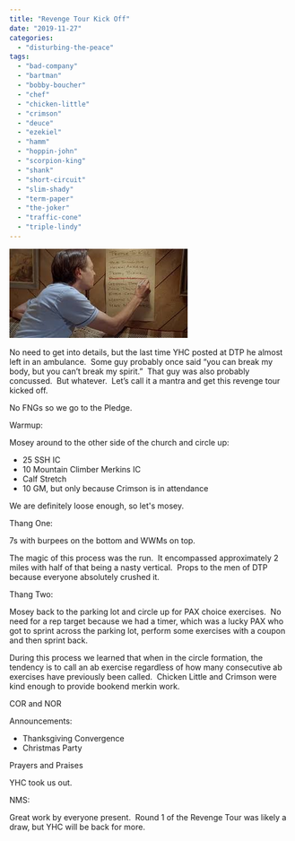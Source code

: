 ```yaml
---
title: "Revenge Tour Kick Off"
date: "2019-11-27"
categories: 
  - "disturbing-the-peace"
tags: 
  - "bad-company"
  - "bartman"
  - "bobby-boucher"
  - "chef"
  - "chicken-little"
  - "crimson"
  - "deuce"
  - "ezekiel"
  - "hamm"
  - "hoppin-john"
  - "scorpion-king"
  - "shank"
  - "short-circuit"
  - "slim-shady"
  - "term-paper"
  - "the-joker"
  - "traffic-cone"
  - "triple-lindy"
---
```


![](images/SBP.jpg)

No need to get into details, but the last time YHC posted at DTP he almost left in an ambulance.  Some guy probably once said “you can break my body, but you can’t break my spirit.”  That guy was also probably concussed.  But whatever.  Let’s call it a mantra and get this revenge tour kicked off.

No FNGs so we go to the Pledge.

Warmup:

Mosey around to the other side of the church and circle up:

- 25 SSH IC
- 10 Mountain Climber Merkins IC
- Calf Stretch
- 10 GM, but only because Crimson is in attendance

We are definitely loose enough, so let's mosey.

Thang One:

7s with burpees on the bottom and WWMs on top.

The magic of this process was the run.  It encompassed approximately 2 miles with half of that being a nasty vertical.  Props to the men of DTP because everyone absolutely crushed it.

Thang Two:

Mosey back to the parking lot and circle up for PAX choice exercises.  No need for a rep target because we had a timer, which was a lucky PAX who got to sprint across the parking lot, perform some exercises with a coupon and then sprint back.     

During this process we learned that when in the circle formation, the tendency is to call an ab exercise regardless of how many consecutive ab exercises have previously been called.  Chicken Little and Crimson were kind enough to provide bookend merkin work.

COR and NOR

Announcements:

- Thanksgiving Convergence
- Christmas Party

Prayers and Praises

YHC took us out.

NMS:

Great work by everyone present.  Round 1 of the Revenge Tour was likely a draw, but YHC will be back for more.
